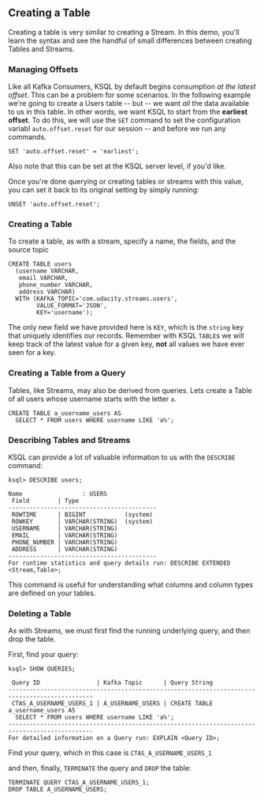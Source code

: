 ## Creating a Table

Creating a table is very similar to creating a Stream. In this demo, you'll learn the syntax and
see the handful of small differences between creating Tables and Streams.


### Managing Offsets

Like all Kafka Consumers, KSQL by default begins consumption _at the latest offset_. This can be a
problem for some scenarios. In the following example we're going to create a Users table -- but --
we want _all_ the data available to us in this table. In other words, we want KSQL to start from
the **earliest offset**. To do this, we will use the `SET` command to set the configuration variabl
`auto.offset.reset` for our session -- and before we run any commands.

`SET 'auto.offset.reset' = 'earliest';`

Also note that this can be set at the KSQL server level, if you'd like.

Once you're done querying or creating tables or streams with this value, you can set it back to
its original setting by simply running:

`UNSET 'auto.offset.reset';`


### Creating a Table

To create a table, as with a stream, specify a name, the fields, and the source topic

```
CREATE TABLE users
  (username VARCHAR,
   email VARCHAR,
   phone_number VARCHAR,
   address VARCHAR)
  WITH (KAFKA_TOPIC='com.udacity.streams.users',
        VALUE_FORMAT='JSON',
        KEY='username');
```

The only new field we have provided here is `KEY`, which is the `string` key that uniquely
identifies our records. Remember with KSQL `TABLE`s we will keep track of the latest value for a
given key, **not** all values we have ever seen for a key.


### Creating a Table from a Query

Tables, like Streams, may also be derived from queries. Lets create a Table of all users whose
username starts with the letter `a`.

```
CREATE TABLE a_username_users AS
  SELECT * FROM users WHERE username LIKE 'a%';
```

### Describing Tables and Streams

KSQL can provide a lot of valuable information to us with the `DESCRIBE` command:

```
ksql> DESCRIBE users;

Name                 : USERS
 Field        | Type
------------------------------------------
 ROWTIME      | BIGINT           (system)
 ROWKEY       | VARCHAR(STRING)  (system)
 USERNAME     | VARCHAR(STRING)
 EMAIL        | VARCHAR(STRING)
 PHONE_NUMBER | VARCHAR(STRING)
 ADDRESS      | VARCHAR(STRING)
------------------------------------------
For runtime statistics and query details run: DESCRIBE EXTENDED <Stream,Table>;
```

This command is useful for understanding what columns and column types are defined on your tables.

### Deleting a Table

As with Streams, we must first find the running underlying query, and then drop the table.

First, find your query:

```
ksql> SHOW QUERIES;

 Query ID                | Kafka Topic      | Query String
----------------------------------------------------------------------------------------------
 CTAS_A_USERNAME_USERS_1 | A_USERNAME_USERS | CREATE TABLE a_username_users AS
  SELECT * FROM users WHERE username LIKE 'a%';
----------------------------------------------------------------------------------------------
For detailed information on a Query run: EXPLAIN <Query ID>;
```

Find your query, which in this case is `CTAS_A_USERNAME_USERS_1`

and then, finally, `TERMINATE` the query and `DROP` the table:

```
TERMINATE QUERY CTAS_A_USERNAME_USERS_1;
DROP TABLE A_USERNAME_USERS;
```
